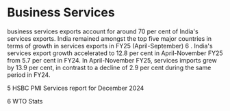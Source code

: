# Business Services

business services exports account for around 70  per  cent  of  India's  services  exports.  India  remained  amongst  the  top  five  major countries in terms of growth in services exports in FY25 (April-September) 6 . India's services export growth accelerated to 12.8 per cent in April-November FY25 from 5.7 per cent in FY24. In April-November FY25, services imports grew by 13.9 per cent, in contrast to a decline of 2.9 per cent during the same period in FY24.

5  HSBC PMI Services report for December 2024

6  WTO Stats

<!-- image -->

##